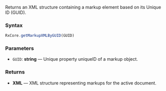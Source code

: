 Returns an XML structure containing a markup element based on its Unique ID (GUID).

### Syntax

```typescript
RxCore.getMarkupXMLByGUID(GUID)
```

### Parameters

- `GUID`: **string** — Unique property uniqueID of a markup object.

### Returns

- **XML** — XML structure representing markups for the active document.